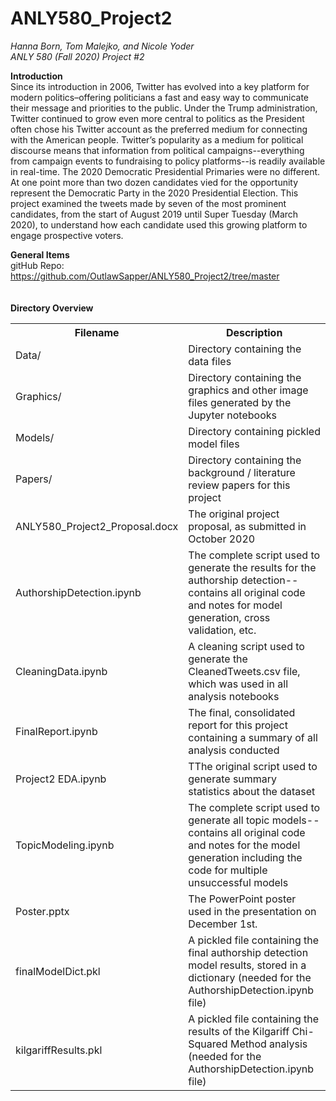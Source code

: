 # ANLY580_Project2
_Hanna Born, Tom Malejko, and Nicole Yoder_<br>
_ANLY 580 (Fall 2020) Project #2_

**Introduction**<br>
Since its introduction in 2006, Twitter has evolved into a key platform for modern politics–offering politicians a fast and easy way to communicate their message and priorities to the public. Under the Trump administration, Twitter continued to grow even more central to politics as the President often chose his Twitter account as the preferred medium for connecting with the American people. Twitter’s popularity as a medium for political discourse means that information from political campaigns--everything from campaign events to fundraising to policy platforms--is readily available in real-time. The 2020 Democratic Presidential Primaries were no different. At one point more than two dozen candidates vied for the opportunity represent the Democratic Party in the 2020 Presidential Election. This project examined the tweets made by seven of the most prominent candidates, from the start of August 2019 until Super Tuesday (March 2020), to understand how each candidate used this growing platform to engage prospective voters.

**General Items**<br>
gitHub Repo: https://github.com/OutlawSapper/ANLY580_Project2/tree/master<br>
<br>
<br>
**Directory Overview**<br>
 <table style="width:100%">
  <tr>
    <th>Filename</th>
    <th>Description</th>
  </tr>
  <tr>
    <td>Data/</td>
    <td>Directory containing the data files</td>
  </tr>
  <tr>
    <td>Graphics/</td>
    <td>Directory containing the graphics and other image files generated by the Jupyter notebooks</td>
  </tr>
   <tr>
    <td>Models/</td>
    <td>Directory containing pickled model files</td>
  </tr>
  <tr>
    <td>Papers/</td>
    <td>Directory containing the background / literature review papers for this project</td>
  </tr>
   <tr>
    <td>ANLY580_Project2_Proposal.docx</td>
    <td>The original project proposal, as submitted in October 2020</td>
 </tr>
  <tr>
    <td>AuthorshipDetection.ipynb</td>
    <td>The complete script used to generate the results for the authorship detection--contains all original code and notes for model generation, cross validation, etc.</td>
  </tr>
    <tr>
    <td>CleaningData.ipynb</td>
    <td>A cleaning script used to generate the CleanedTweets.csv file, which was used in all analysis notebooks</td>
  </tr>
    <tr>
    <td>FinalReport.ipynb</td>
    <td>The final, consolidated report for this project containing a summary of all analysis conducted</td>
  </tr>
    <tr>
    <td>Project2 EDA.ipynb</td>
    <td>TThe original script used to generate summary statistics about the dataset</td>
  </tr>
  <tr>
    <td>TopicModeling.ipynb</td>
    <td>The complete script used to generate all topic models--contains all original code and notes for the model generation including the code for multiple unsuccessful models</td>
  </tr>
  <tr>
    <td>Poster.pptx</td>
    <td>The PowerPoint poster used in the presentation on December 1st.</td>
  </tr>
    <tr>
    <td>finalModelDict.pkl</td>
    <td>A pickled file containing the final authorship detection model results, stored in a dictionary (needed for the AuthorshipDetection.ipynb file)</td>
  </tr>
    <tr>
    <td>kilgariffResults.pkl</td>
    <td>A pickled file containing the results of the Kilgariff Chi-Squared Method analysis (needed for the AuthorshipDetection.ipynb file)</td>
</table>
